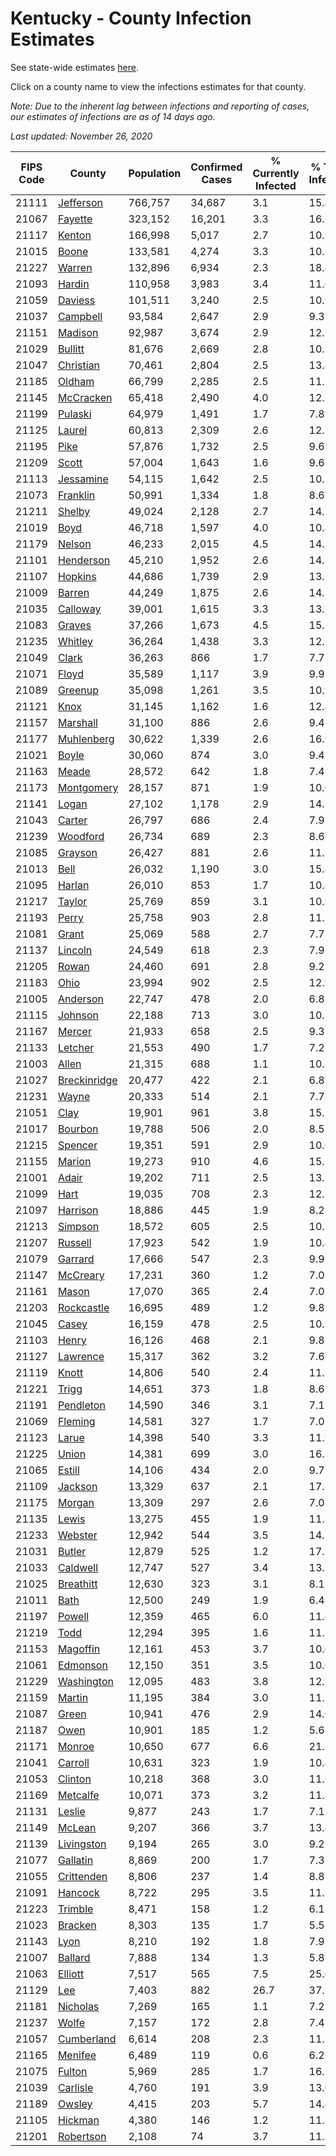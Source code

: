 # Kentucky - County Infection Estimates

See state-wide estimates [here](/infections/us-ky).

Click on a county name to view the infections estimates for that county.

*Note: Due to the inherent lag between infections and reporting of cases, our estimates of infections are as of 14 days ago.*

*Last updated: November 26, 2020*

|   FIPS Code |                       County |   Population |   Confirmed Cases |   % Currently Infected |   % Total Infected |
|-------------|------------------------------|--------------|-------------------|------------------------|--------------------|
|       21111 |       [Jefferson](jefferson) |      766,757 |            34,687 |                    3.1 |               15.4 |
|       21067 |           [Fayette](fayette) |      323,152 |            16,201 |                    3.3 |               16.5 |
|       21117 |             [Kenton](kenton) |      166,998 |             5,017 |                    2.7 |               10.3 |
|       21015 |               [Boone](boone) |      133,581 |             4,274 |                    3.3 |               10.5 |
|       21227 |             [Warren](warren) |      132,896 |             6,934 |                    2.3 |               18.4 |
|       21093 |             [Hardin](hardin) |      110,958 |             3,983 |                    3.4 |               11.6 |
|       21059 |           [Daviess](daviess) |      101,511 |             3,240 |                    2.5 |               10.9 |
|       21037 |         [Campbell](campbell) |       93,584 |             2,647 |                    2.9 |                9.3 |
|       21151 |           [Madison](madison) |       92,987 |             3,674 |                    2.9 |               12.7 |
|       21029 |           [Bullitt](bullitt) |       81,676 |             2,669 |                    2.8 |               10.7 |
|       21047 |       [Christian](christian) |       70,461 |             2,804 |                    2.5 |               13.4 |
|       21185 |             [Oldham](oldham) |       66,799 |             2,285 |                    2.5 |               11.2 |
|       21145 |       [McCracken](mccracken) |       65,418 |             2,490 |                    4.0 |               12.1 |
|       21199 |           [Pulaski](pulaski) |       64,979 |             1,491 |                    1.7 |                7.8 |
|       21125 |             [Laurel](laurel) |       60,813 |             2,309 |                    2.6 |               12.5 |
|       21195 |                 [Pike](pike) |       57,876 |             1,732 |                    2.5 |                9.6 |
|       21209 |               [Scott](scott) |       57,004 |             1,643 |                    1.6 |                9.6 |
|       21113 |       [Jessamine](jessamine) |       54,115 |             1,642 |                    2.5 |               10.1 |
|       21073 |         [Franklin](franklin) |       50,991 |             1,334 |                    1.8 |                8.6 |
|       21211 |             [Shelby](shelby) |       49,024 |             2,128 |                    2.7 |               14.7 |
|       21019 |                 [Boyd](boyd) |       46,718 |             1,597 |                    4.0 |               10.4 |
|       21179 |             [Nelson](nelson) |       46,233 |             2,015 |                    4.5 |               14.1 |
|       21101 |       [Henderson](henderson) |       45,210 |             1,952 |                    2.6 |               14.3 |
|       21107 |           [Hopkins](hopkins) |       44,686 |             1,739 |                    2.9 |               13.7 |
|       21009 |             [Barren](barren) |       44,249 |             1,875 |                    2.6 |               14.1 |
|       21035 |         [Calloway](calloway) |       39,001 |             1,615 |                    3.3 |               13.7 |
|       21083 |             [Graves](graves) |       37,266 |             1,673 |                    4.5 |               15.5 |
|       21235 |           [Whitley](whitley) |       36,264 |             1,438 |                    3.3 |               12.5 |
|       21049 |               [Clark](clark) |       36,263 |               866 |                    1.7 |                7.7 |
|       21071 |               [Floyd](floyd) |       35,589 |             1,117 |                    3.9 |                9.9 |
|       21089 |           [Greenup](greenup) |       35,098 |             1,261 |                    3.5 |               10.9 |
|       21121 |                 [Knox](knox) |       31,145 |             1,162 |                    1.6 |               12.4 |
|       21157 |         [Marshall](marshall) |       31,100 |               886 |                    2.6 |                9.4 |
|       21177 |     [Muhlenberg](muhlenberg) |       30,622 |             1,339 |                    2.6 |               16.9 |
|       21021 |               [Boyle](boyle) |       30,060 |               874 |                    3.0 |                9.4 |
|       21163 |               [Meade](meade) |       28,572 |               642 |                    1.8 |                7.4 |
|       21173 |     [Montgomery](montgomery) |       28,157 |               871 |                    1.9 |               10.0 |
|       21141 |               [Logan](logan) |       27,102 |             1,178 |                    2.9 |               14.5 |
|       21043 |             [Carter](carter) |       26,797 |               686 |                    2.4 |                7.9 |
|       21239 |         [Woodford](woodford) |       26,734 |               689 |                    2.3 |                8.6 |
|       21085 |           [Grayson](grayson) |       26,427 |               881 |                    2.6 |               11.5 |
|       21013 |                 [Bell](bell) |       26,032 |             1,190 |                    3.0 |               15.4 |
|       21095 |             [Harlan](harlan) |       26,010 |               853 |                    1.7 |               10.8 |
|       21217 |             [Taylor](taylor) |       25,769 |               859 |                    3.1 |               10.9 |
|       21193 |               [Perry](perry) |       25,758 |               903 |                    2.8 |               11.7 |
|       21081 |               [Grant](grant) |       25,069 |               588 |                    2.7 |                7.7 |
|       21137 |           [Lincoln](lincoln) |       24,549 |               618 |                    2.3 |                7.9 |
|       21205 |               [Rowan](rowan) |       24,460 |               691 |                    2.8 |                9.2 |
|       21183 |                 [Ohio](ohio) |       23,994 |               902 |                    2.5 |               12.9 |
|       21005 |         [Anderson](anderson) |       22,747 |               478 |                    2.0 |                6.8 |
|       21115 |           [Johnson](johnson) |       22,188 |               713 |                    3.0 |               10.2 |
|       21167 |             [Mercer](mercer) |       21,933 |               658 |                    2.5 |                9.3 |
|       21133 |           [Letcher](letcher) |       21,553 |               490 |                    1.7 |                7.2 |
|       21003 |               [Allen](allen) |       21,315 |               688 |                    1.1 |               10.8 |
|       21027 | [Breckinridge](breckinridge) |       20,477 |               422 |                    2.1 |                6.8 |
|       21231 |               [Wayne](wayne) |       20,333 |               514 |                    2.1 |                7.7 |
|       21051 |                 [Clay](clay) |       19,901 |               961 |                    3.8 |               15.7 |
|       21017 |           [Bourbon](bourbon) |       19,788 |               506 |                    2.0 |                8.5 |
|       21215 |           [Spencer](spencer) |       19,351 |               591 |                    2.9 |               10.0 |
|       21155 |             [Marion](marion) |       19,273 |               910 |                    4.6 |               15.5 |
|       21001 |               [Adair](adair) |       19,202 |               711 |                    2.5 |               13.5 |
|       21099 |                 [Hart](hart) |       19,035 |               708 |                    2.3 |               12.3 |
|       21097 |         [Harrison](harrison) |       18,886 |               445 |                    1.9 |                8.2 |
|       21213 |           [Simpson](simpson) |       18,572 |               605 |                    2.5 |               10.7 |
|       21207 |           [Russell](russell) |       17,923 |               542 |                    1.9 |               10.4 |
|       21079 |           [Garrard](garrard) |       17,666 |               547 |                    2.3 |                9.9 |
|       21147 |         [McCreary](mccreary) |       17,231 |               360 |                    1.2 |                7.0 |
|       21161 |               [Mason](mason) |       17,070 |               365 |                    2.4 |                7.0 |
|       21203 |     [Rockcastle](rockcastle) |       16,695 |               489 |                    1.2 |                9.8 |
|       21045 |               [Casey](casey) |       16,159 |               478 |                    2.5 |               10.3 |
|       21103 |               [Henry](henry) |       16,126 |               468 |                    2.1 |                9.8 |
|       21127 |         [Lawrence](lawrence) |       15,317 |               362 |                    3.2 |                7.6 |
|       21119 |               [Knott](knott) |       14,806 |               540 |                    2.4 |               11.5 |
|       21221 |               [Trigg](trigg) |       14,651 |               373 |                    1.8 |                8.6 |
|       21191 |       [Pendleton](pendleton) |       14,590 |               346 |                    3.1 |                7.1 |
|       21069 |           [Fleming](fleming) |       14,581 |               327 |                    1.7 |                7.0 |
|       21123 |               [Larue](larue) |       14,398 |               540 |                    3.3 |               11.9 |
|       21225 |               [Union](union) |       14,381 |               699 |                    3.0 |               16.1 |
|       21065 |             [Estill](estill) |       14,106 |               434 |                    2.0 |                9.7 |
|       21109 |           [Jackson](jackson) |       13,329 |               637 |                    2.1 |               17.7 |
|       21175 |             [Morgan](morgan) |       13,309 |               297 |                    2.6 |                7.0 |
|       21135 |               [Lewis](lewis) |       13,275 |               455 |                    1.9 |               11.8 |
|       21233 |           [Webster](webster) |       12,942 |               544 |                    3.5 |               14.1 |
|       21031 |             [Butler](butler) |       12,879 |               525 |                    1.2 |               17.2 |
|       21033 |         [Caldwell](caldwell) |       12,747 |               527 |                    3.4 |               13.2 |
|       21025 |       [Breathitt](breathitt) |       12,630 |               323 |                    3.1 |                8.1 |
|       21011 |                 [Bath](bath) |       12,500 |               249 |                    1.9 |                6.4 |
|       21197 |             [Powell](powell) |       12,359 |               465 |                    6.0 |               11.6 |
|       21219 |                 [Todd](todd) |       12,294 |               395 |                    1.6 |               11.1 |
|       21153 |         [Magoffin](magoffin) |       12,161 |               453 |                    3.7 |               10.6 |
|       21061 |         [Edmonson](edmonson) |       12,150 |               351 |                    3.5 |               10.0 |
|       21229 |     [Washington](washington) |       12,095 |               483 |                    3.8 |               12.9 |
|       21159 |             [Martin](martin) |       11,195 |               384 |                    3.0 |               11.2 |
|       21087 |               [Green](green) |       10,941 |               476 |                    2.9 |               14.6 |
|       21187 |                 [Owen](owen) |       10,901 |               185 |                    1.2 |                5.6 |
|       21171 |             [Monroe](monroe) |       10,650 |               677 |                    6.6 |               21.1 |
|       21041 |           [Carroll](carroll) |       10,631 |               323 |                    1.9 |               10.4 |
|       21053 |           [Clinton](clinton) |       10,218 |               368 |                    3.0 |               11.9 |
|       21169 |         [Metcalfe](metcalfe) |       10,071 |               373 |                    3.2 |               11.8 |
|       21131 |             [Leslie](leslie) |        9,877 |               243 |                    1.7 |                7.1 |
|       21149 |             [McLean](mclean) |        9,207 |               366 |                    3.7 |               13.4 |
|       21139 |     [Livingston](livingston) |        9,194 |               265 |                    3.0 |                9.2 |
|       21077 |         [Gallatin](gallatin) |        8,869 |               200 |                    1.7 |                7.3 |
|       21055 |     [Crittenden](crittenden) |        8,806 |               237 |                    1.4 |                8.8 |
|       21091 |           [Hancock](hancock) |        8,722 |               295 |                    3.5 |               11.1 |
|       21223 |           [Trimble](trimble) |        8,471 |               158 |                    1.2 |                6.1 |
|       21023 |           [Bracken](bracken) |        8,303 |               135 |                    1.7 |                5.5 |
|       21143 |                 [Lyon](lyon) |        8,210 |               192 |                    1.8 |                7.9 |
|       21007 |           [Ballard](ballard) |        7,888 |               134 |                    1.3 |                5.8 |
|       21063 |           [Elliott](elliott) |        7,517 |               565 |                    7.5 |               25.0 |
|       21129 |                   [Lee](lee) |        7,403 |               882 |                   26.7 |               37.2 |
|       21181 |         [Nicholas](nicholas) |        7,269 |               165 |                    1.1 |                7.2 |
|       21237 |               [Wolfe](wolfe) |        7,157 |               172 |                    2.8 |                7.4 |
|       21057 |     [Cumberland](cumberland) |        6,614 |               208 |                    2.3 |               11.2 |
|       21165 |           [Menifee](menifee) |        6,489 |               119 |                    0.6 |                6.2 |
|       21075 |             [Fulton](fulton) |        5,969 |               285 |                    1.7 |               16.2 |
|       21039 |         [Carlisle](carlisle) |        4,760 |               191 |                    3.9 |               13.0 |
|       21189 |             [Owsley](owsley) |        4,415 |               203 |                    5.7 |               14.4 |
|       21105 |           [Hickman](hickman) |        4,380 |               146 |                    1.2 |               11.8 |
|       21201 |       [Robertson](robertson) |        2,108 |                74 |                    3.7 |               11.3 |